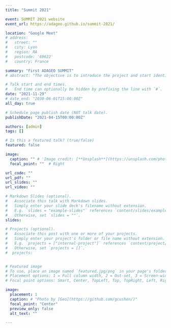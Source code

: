 ```yaml
---
title: "Summit 2021"

event: SUMMIT 2021 website
event_url: https://adageo.github.io/summit-2021/

location: "Google Meet"
# address:
#   street: ""
#   city: Lyon
#   region: RA
#   postcode: '69622'
#   country: France

summary: "First ADAGEO SUMMIT"
# abstract: "The objective is to introduce the project and start identifying the key scientific challenges regarding intelligent GeoSciences"

# Talk start and end times.
#   End time can optionally be hidden by prefixing the line with `#`.
date: "2021-11-29"
# date_end: "2030-06-01T15:00:00Z"
all_day: true

# Schedule page publish date (NOT talk date).
publishDate: "2021-04-15T00:00:00Z"

authors: [admin]
tags: []

# Is this a featured talk? (true/false)
featured: false

image:
  caption: "" # 'Image credit: [**Unsplash**](https://unsplash.com/photos/bzdhc5b3Bxs)'
  focal_point: ""  # Right

url_code: ""
url_pdf: ""
url_slides: ""
url_video: ""

# Markdown Slides (optional).
#   Associate this talk with Markdown slides.
#   Simply enter your slide deck's filename without extension.
#   E.g. `slides = "example-slides"` references `content/slides/example-slides.md`.
#   Otherwise, set `slides = ""`.
slides:

# Projects (optional).
#   Associate this post with one or more of your projects.
#   Simply enter your project's folder or file name without extension.
#   E.g. `projects = ["internal-project"]` references `content/project/deep-learning/index.md`.
#   Otherwise, set `projects = []`.
#  projects:


# Featured image
# To use, place an image named `featured.jpg/png` in your page's folder.
# Placement options: 1 = Full column width, 2 = Out-set, 3 = Screen-width
# Focal point options: Smart, Center, TopLeft, Top, TopRight, Left, Right, BottomLeft, Bottom, BottomRight

image:
  placement: 1
  caption: # "Photo by [Geo](https://github.com/gcushen/)"
  focal_point: "Center"     
  preview_only: false       
  alt_text: ""

---
```

